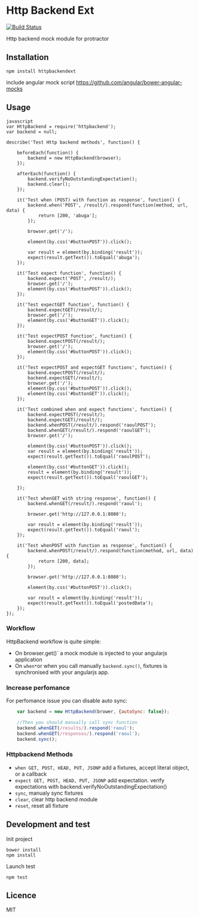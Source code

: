 # Http Backend Ext

[![Build Status](https://travis-ci.org/Gamereclaim/httpbackendext.svg?branch=master)](https://travis-ci.org/Gamereclaim/httpbackendext)

Http backend mock module for protractor

## Installation

```shell
npm install httpbackendext
```

include angular mock script
https://github.com/angular/bower-angular-mocks

## Usage

```
javascript
var HttpBackend = require('httpbackend');
var backend = null;

describe('Test Http backend methods', function() {

    beforeEach(function() {
        backend = new HttpBackend(browser);
    });

    afterEach(function() {
        backend.verifyNoOutstandingExpectation();
        backend.clear();
    });

    it('Test when (POST) with function as response', function() {
        backend.when('POST', /result/).respond(function(method, url, data) {
            return [200, 'abuga'];
        });

        browser.get('/');

        element(by.css('#buttonPOST')).click();

        var result = element(by.binding('result'));
        expect(result.getText()).toEqual('abuga');
    });

    it('Test expect function', function() {
        backend.expect('POST', /result/);
        browser.get('/');
        element(by.css('#buttonPOST')).click();
    });

    it('Test expectGET function', function() {
        backend.expectGET(/result/);
        browser.get('/');
        element(by.css('#buttonGET')).click();
    });

    it('Test expectPOST function', function() {
        backend.expectPOST(/result/);
        browser.get('/');
        element(by.css('#buttonPOST')).click();
    });

    it('Test expectPOST and expectGET functions', function() {
        backend.expectPOST(/result/);
        backend.expectGET(/result/);
        browser.get('/');
        element(by.css('#buttonPOST')).click();
        element(by.css('#buttonGET')).click();
    });

    it('Test combined when and expect functions', function() {
        backend.expectPOST(/result/);
        backend.expectGET(/result/);
        backend.whenPOST(/result/).respond('raoulPOST');
        backend.whenGET(/result/).respond('raoulGET');
        browser.get('/');

        element(by.css('#buttonPOST')).click();
        var result = element(by.binding('result'));
        expect(result.getText()).toEqual('raoulPOST');

        element(by.css('#buttonGET')).click();
        result = element(by.binding('result'));
        expect(result.getText()).toEqual('raoulGET');

    });

	it('Test whenGET with string response', function() {
		backend.whenGET(/result/).respond('raoul');

		browser.get('http://127.0.0.1:8080');

		var result = element(by.binding('result'));
		expect(result.getText()).toEqual('raoul');
  	});

  	it('Test whenPOST with function as response', function() {
        backend.whenPOST(/result/).respond(function(method, url, data) {
            return [200, data];
        });

        browser.get('http://127.0.0.1:8080');

        element(by.css('#buttonPOST')).click();

        var result = element(by.binding('result'));
        expect(result.getText()).toEqual('postedData');
    });
});

```


### Workflow

HttpBackend workflow is quite simple:

* On browser.get()` a mock module is injected to your angularjs application
* On `when*`or when you call manually `backend.sync()`, fixtures is synchronised with your angularjs app.

### Increase perfomance

For perfomance issue you can disable auto sync:

```javascript
    var backend = new HttpBackend(brower, {autoSync: false});

    //Then you should manually call sync function
    backend.whenGET(/results/).respond('raoul');
    backend.whenGET(/responses/).respond('raoul');
    backend.sync();

```

### Httpbackend Methods

* `when GET, POST, HEAD, PUT, JSONP` add a fixtures, accept literal object, or a callback
* `expect GET, POST, HEAD, PUT, JSONP` add expectation. verify expectations with backend.verifyNoOutstandingExpectation()
* `sync`, manualy sync fixtures
* `clear`, clear http backend module
* `reset`, reset all fixture

## Development and test

Init project
```shell
bower install
npm install
````

Launch test
```shell
npm test
````

## Licence

MIT
